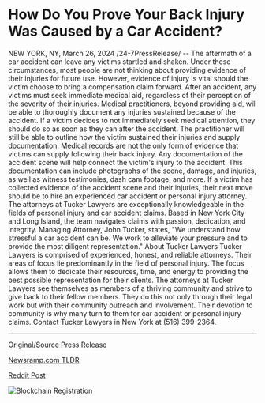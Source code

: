 # How Do You Prove Your Back Injury Was Caused by a Car Accident?

NEW YORK, NY, March 26, 2024 /24-7PressRelease/ -- The aftermath of a car accident can leave any victims startled and shaken. Under these circumstances, most people are not thinking about providing evidence of their injuries for future use. However, evidence of injury is vital should the victim choose to bring a compensation claim forward.  After an accident, any victims must seek immediate medical aid, regardless of their perception of the severity of their injuries. Medical practitioners, beyond providing aid, will be able to thoroughly document any injuries sustained because of the accident.   If a victim decides to not immediately seek medical attention, they should do so as soon as they can after the accident. The practitioner will still be able to outline how the victim sustained their injuries and supply documentation.  Medical records are not the only form of evidence that victims can supply following their back injury. Any documentation of the accident scene will help connect the victim's injury to the accident. This documentation can include photographs of the scene, damage, and injuries, as well as witness testimonies, dash cam footage, and more.   If a victim has collected evidence of the accident scene and their injuries, their next move should be to hire an experienced car accident or personal injury attorney.  The attorneys at Tucker Lawyers are exceptionally knowledgeable in the fields of personal injury and car accident claims. Based in New York City and Long Island, the team navigates claims with passion, dedication, and integrity.   Managing Attorney, John Tucker, states, "We understand how stressful a car accident can be. We work to alleviate your pressure and to provide the most diligent representation."  About Tucker Lawyers Tucker Lawyers is comprised of experienced, honest, and reliable attorneys. Their areas of focus lie predominantly in the field of personal injury. The focus allows them to dedicate their resources, time, and energy to providing the best possible representation for their clients. The attorneys at Tucker Lawyers see themselves as members of a thriving community and strive to give back to their fellow members. They do this not only through their legal work but with their community outreach and involvement. Their devotion to community is why many turn to them for car accident or personal injury claims. Contact Tucker Lawyers in New York at (516) 399-2364. 

---

[Original/Source Press Release](https://www.24-7pressrelease.com/press-release/509531/how-do-you-prove-your-back-injury-was-caused-by-a-car-accident)
                    

[Newsramp.com TLDR](None) 



[Reddit Post](https://www.reddit.com/r/HealthCareNewsInfo/comments/1bo1odb/immediate_medical_attention_and_legal/) 



![Blockchain Registration](https://cdn.newsramp.app/24-7PressRelease/qrcode/243/26/jokecYp9.webp)